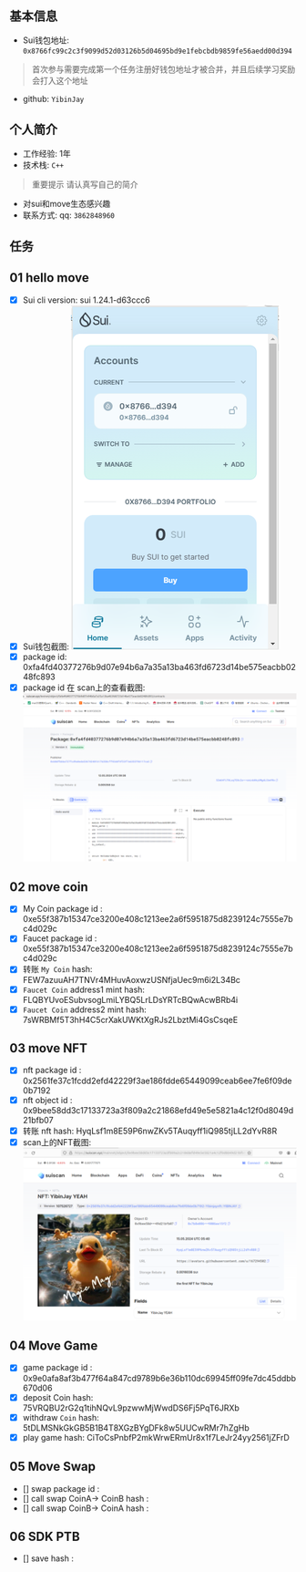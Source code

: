 ## 基本信息
- Sui钱包地址: `0x8766fc99c2c3f9099d52d03126b5d04695bd9e1febcbdb9859fe56aedd00d394`
> 首次参与需要完成第一个任务注册好钱包地址才被合并，并且后续学习奖励会打入这个地址
- github: `YibinJay`

## 个人简介
- 工作经验: 1年
- 技术栈:  `C++`
> 重要提示 请认真写自己的简介
- 对sui和move生态感兴趣
- 联系方式: qq: `3862848960` 

## 任务

##   01 hello move  
- [x] Sui cli version: sui 1.24.1-d63ccc6
- [x] Sui钱包截图: ![Sui钱包截图](./notes/wallet.png)
- [x] package id:  0xfa4fd40377276b9d07e94b6a7a35a13ba463fd6723d14be575eacbb0248fc893 
- [x] package id 在 scan上的查看截图:![Scan截图](./notes/scan-hello.png)

##   02 move coin
- [x] My Coin package id : 0xe55f387b15347ce3200e408c1213ee2a6f5951875d8239124c7555e7bc4d029c
- [x] Faucet package id : 0xe55f387b15347ce3200e408c1213ee2a6f5951875d8239124c7555e7bc4d029c
- [x] 转账 `My Coin` hash: FEW7azuuAH7TNVr4MHuvAoxwzUSNfjaUec9m6i2L34Bc
- [x] `Faucet Coin` address1 mint hash: FLQBYUvoESubvsogLmiLYBQ5LrLDsYRTcBQwAcwBRb4i
- [x] `Faucet Coin` address2 mint hash: 7sWRBMf5T3hH4C5crXakUWKtXgRJs2LbztMi4GsCsqeE

##   03 move NFT
- [x] nft package id : 0x2561fe37c1fcdd2efd42229f3ae186fdde65449099ceab6ee7fe6f09de0b7192
- [x] nft object id :  0x9bee58dd3c17133723a3f809a2c21868efd49e5e5821a4c12f0d8049d21bfb07
- [x] 转账 nft  hash:  HyqLsf1m8E59P6nwZKv5TAuqyff1iQ985tjLL2dYvR8R
- [x] scan上的NFT截图:![Scan截图](./notes/nft.png)

##   04 Move Game
- [x] game package id : 0x9e0afa8af3b477f64a847cd9789b6e36b110dc69945ff09fe7dc45ddbb670d06
- [x] deposit Coin hash: 75VRQBU2rG2q1tihNQvL9pzwwMjWwdDS6Fj5PqT6JRXb
- [x] withdraw `Coin` hash: 5tDLMSNkGkGB5B1B4T8XGzBYgDFk8w5UUCwRMr7hZgHb
- [x] play game hash: CiToCsPnbfP2mkWrwERmUr8x1f7LeJr24yy2561jZFrD

##   05 Move Swap
- [] swap package id :
- [] call swap CoinA-> CoinB  hash :
- [] call swap CoinB-> CoinA  hash :

##   06 SDK PTB
- [] save hash :
